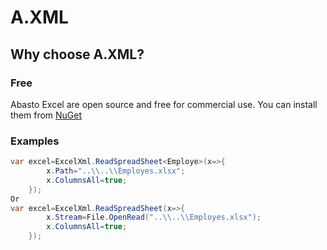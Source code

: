 #  A.XML

## Why choose A.XML?

### Free

Abasto Excel are open source and free for commercial use. You can install them from [NuGet](https://www.nuget.org/packages/A.XML)

### Examples
```cs
var excel=ExcelXml.ReadSpreadSheet<Employe>(x=>{
        x.Path="..\\..\\Employes.xlsx";
        x.ColumnsAll=true;
    });
Or
var excel=ExcelXml.ReadSpreadSheet(x=>{
        x.Stream=File.OpenRead("..\\..\\Employes.xlsx");
        x.ColumnsAll=true;
    });

```